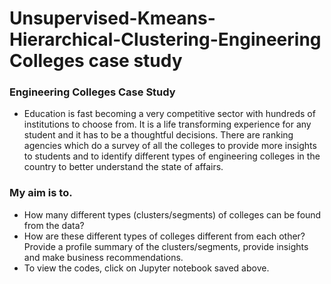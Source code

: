 # Unsupervised-Kmeans-Hierarchical-Clustering-Engineering Colleges case study
### Engineering Colleges Case Study
- Education is fast becoming a very competitive sector with hundreds of institutions to choose from. It is a life transforming experience for any student and it has to be a thoughtful decisions. There are ranking agencies which do a survey of all the colleges to provide more insights to students and to identify different types of engineering colleges in the country to better understand the state of affairs.
### My aim is to.
- How many different types (clusters/segments) of colleges can be found from the data?
- How are these different types of colleges different from each other? Provide a profile summary of the clusters/segments, provide insights and make business recommendations.<br>
- To view the codes, click on Jupyter notebook saved above.
